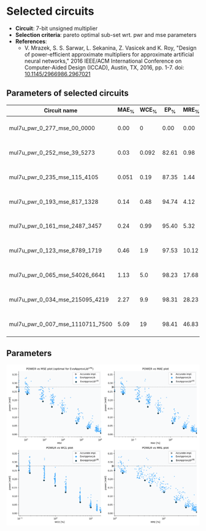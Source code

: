 
Selected circuits
===================
 - **Circuit**: 7-bit unsigned multiplier
 - **Selection criteria**: pareto optimal sub-set wrt. pwr and mse parameters
 - **References**: 
   - V. Mrazek, S. S. Sarwar, L. Sekanina, Z. Vasicek and K. Roy, "Design of power-efficient approximate multipliers for approximate artificial neural networks," 2016 IEEE/ACM International Conference on Computer-Aided Design (ICCAD), Austin, TX, 2016, pp. 1-7. doi: [10.1145/2966986.2967021](https://dx.doi.org/10.1145/2966986.2967021)


Parameters of selected circuits
----------------------------

| Circuit name | MAE<sub>%</sub> | WCE<sub>%</sub> | EP<sub>%</sub> | MRE<sub>%</sub> | MSE | Download |
| --- |  --- | --- | --- | --- | --- | --- | 
| mul7u_pwr_0_277_mse_00_0000 | 0.00 | 0 | 0.00 | 0.00 | 0 |  [[Verilog<sub>generic</sub>](mul7u_pwr_0_277_mse_00_0000_gen.v)] [[Verilog<sub>PDK45</sub>](mul7u_pwr_0_277_mse_00_0000_pdk45.v)]  [[C](mul7u_pwr_0_277_mse_00_0000.c)] |
| mul7u_pwr_0_252_mse_39_5273 | 0.03 | 0.092 | 82.61 | 0.98 | 40 |  [[Verilog<sub>generic</sub>](mul7u_pwr_0_252_mse_39_5273_gen.v)] [[Verilog<sub>PDK45</sub>](mul7u_pwr_0_252_mse_39_5273_pdk45.v)]  [[C](mul7u_pwr_0_252_mse_39_5273.c)] |
| mul7u_pwr_0_235_mse_115_4105 | 0.051 | 0.19 | 87.35 | 1.44 | 115 |  [[Verilog<sub>generic</sub>](mul7u_pwr_0_235_mse_115_4105_gen.v)] [[Verilog<sub>PDK45</sub>](mul7u_pwr_0_235_mse_115_4105_pdk45.v)]  [[C](mul7u_pwr_0_235_mse_115_4105.c)] |
| mul7u_pwr_0_193_mse_817_1328 | 0.14 | 0.48 | 94.74 | 4.12 | 817 |  [[Verilog<sub>generic</sub>](mul7u_pwr_0_193_mse_817_1328_gen.v)] [[Verilog<sub>PDK45</sub>](mul7u_pwr_0_193_mse_817_1328_pdk45.v)]  [[C](mul7u_pwr_0_193_mse_817_1328.c)] |
| mul7u_pwr_0_161_mse_2487_3457 | 0.24 | 0.99 | 95.40 | 5.32 | 2487 |  [[Verilog<sub>generic</sub>](mul7u_pwr_0_161_mse_2487_3457_gen.v)] [[Verilog<sub>PDK45</sub>](mul7u_pwr_0_161_mse_2487_3457_pdk45.v)]  [[C](mul7u_pwr_0_161_mse_2487_3457.c)] |
| mul7u_pwr_0_123_mse_8789_1719 | 0.46 | 1.9 | 97.53 | 10.12 | 8789 |  [[Verilog<sub>generic</sub>](mul7u_pwr_0_123_mse_8789_1719_gen.v)] [[Verilog<sub>PDK45</sub>](mul7u_pwr_0_123_mse_8789_1719_pdk45.v)]  [[C](mul7u_pwr_0_123_mse_8789_1719.c)] |
| mul7u_pwr_0_065_mse_54026_6641 | 1.13 | 5.0 | 98.23 | 17.68 | 54027 |  [[Verilog<sub>generic</sub>](mul7u_pwr_0_065_mse_54026_6641_gen.v)] [[Verilog<sub>PDK45</sub>](mul7u_pwr_0_065_mse_54026_6641_pdk45.v)]  [[C](mul7u_pwr_0_065_mse_54026_6641.c)] |
| mul7u_pwr_0_034_mse_215095_4219 | 2.27 | 9.9 | 98.31 | 28.23 | 215095 |  [[Verilog<sub>generic</sub>](mul7u_pwr_0_034_mse_215095_4219_gen.v)] [[Verilog<sub>PDK45</sub>](mul7u_pwr_0_034_mse_215095_4219_pdk45.v)]  [[C](mul7u_pwr_0_034_mse_215095_4219.c)] |
| mul7u_pwr_0_007_mse_1110711_7500 | 5.09 | 19 | 98.41 | 46.83 | 1110712 |  [[Verilog<sub>generic</sub>](mul7u_pwr_0_007_mse_1110711_7500_gen.v)] [[Verilog<sub>PDK45</sub>](mul7u_pwr_0_007_mse_1110711_7500_pdk45.v)]  [[C](mul7u_pwr_0_007_mse_1110711_7500.c)] |
    
Parameters
--------------
![Parameters figure](fig.png)
             